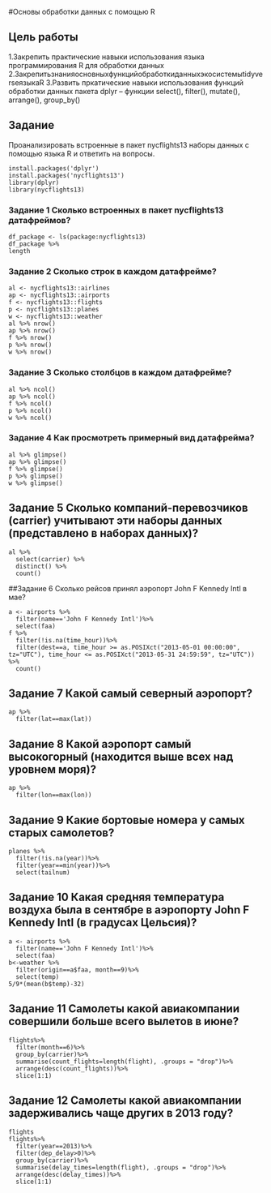 #Основы обработки данных с помощью R

## Цель работы
1.Закрепить практические навыки использования языка программирования R для обработки данных
2.ЗакрепитьзнанияосновныхфункцийобработкиданныхэкосистемыtidyverseязыкаR
3.Развить пркатические навыки использования функций обработки данных пакета dplyr – функции select(), filter(), mutate(), arrange(), group_by()

## Задание
Проанализировать встроенные в пакет nycflights13 наборы данных с помощью языка R и ответить на вопросы.
```{r}
install.packages('dplyr')
install.packages('nycflights13')
library(dplyr)
library(nycflights13)
```

### Задание 1 Сколько встроенных в пакет nycflights13 датафреймов?
```{r}
df_package <- ls(package:nycflights13)
df_package %>%
length
```
### Задание 2 Сколько строк в каждом датафрейме?
```{r}
al <- nycflights13::airlines
ap <- nycflights13::airports
f <- nycflights13::flights
p <- nycflights13::planes
w <- nycflights13::weather
al %>% nrow() 
ap %>% nrow()
f %>% nrow()
p %>% nrow()
w %>% nrow()
```

### Задание 3 Сколько столбцов в каждом датафрейме?
```{r}
al %>% ncol() 
ap %>% ncol()
f %>% ncol()
p %>% ncol()
w %>% ncol()
```

### Задание 4 Как просмотреть примерный вид датафрейма?
```{r}
al %>% glimpse() 
ap %>% glimpse() 
f %>% glimpse() 
p %>% glimpse() 
w %>% glimpse() 
```

## Задание 5 Сколько компаний-перевозчиков (carrier) учитывают эти наборы данных (представлено в наборах данных)?
```{r}
al %>%
  select(carrier) %>%
  distinct() %>%
  count()
```

##Задание 6 Сколько рейсов принял аэропорт John F Kennedy Intl в мае?
```{r}
a <- airports %>%
  filter(name=='John F Kennedy Intl')%>%
  select(faa)
f %>%
  filter(!is.na(time_hour))%>%
  filter(dest==a, time_hour >= as.POSIXct("2013-05-01 00:00:00", tz="UTC"), time_hour <= as.POSIXct("2013-05-31 24:59:59", tz="UTC")) %>%
  count()
```

## Задание 7 Какой самый северный аэропорт?
```{r}
ap %>%
  filter(lat==max(lat))
```

## Задание 8 Какой аэропорт самый высокогорный (находится выше всех над уровнем моря)?
```{r}
ap %>%
  filter(lon==max(lon))
```

## Задание 9 Какие бортовые номера у самых старых самолетов?
```{r}
planes %>%
  filter(!is.na(year))%>%
  filter(year==min(year))%>%
  select(tailnum)
```

## Задание 10 Какая средняя температура воздуха была в сентябре в аэропорту John F Kennedy Intl (в градусах Цельсия)?
```{r}
a <- airports %>%
  filter(name=='John F Kennedy Intl')%>%
  select(faa)
b<-weather %>%
  filter(origin==a$faa, month==9)%>%
  select(temp)
5/9*(mean(b$temp)-32)
```

## Задание 11 Самолеты какой авиакомпании совершили больше всего вылетов в июне?
```{r}
flights%>%
  filter(month==6)%>%
  group_by(carrier)%>%
  summarise(count_flights=length(flight), .groups = "drop")%>%
  arrange(desc(count_flights))%>%
  slice(1:1)
```

## Задание 12 Самолеты какой авиакомпании задерживались чаще других в 2013 году?
```{r}
flights
flights%>%
  filter(year==2013)%>%
  filter(dep_delay>0)%>%
  group_by(carrier)%>%
  summarise(delay_times=length(flight), .groups = "drop")%>%
  arrange(desc(delay_times))%>%
  slice(1:1)
```
